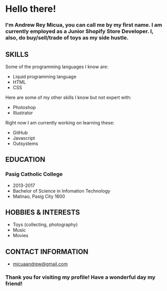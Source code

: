 # Hello there!
### I'm Andrew Rey Micua, you can call me by my first name. I am currently employed as a Junior Shopify Store Developer. I, also, do buy/sell/trade of toys as my side hustle.

## SKILLS
Some of the programming languages I know are:
  - Liquid programming language
  - HTML
  - CSS

Here are some of my other skills I know but not expert with:
  - Photoshop
  - Illustrator

Right now I am currently working on learning these:
  - GitHub
  - Javascript
  - Outsystems

## EDUCATION
### Pasig Catholic College
- 2013-2017
- Bachelor of Science in Infomation Technology
- Malinao, Pasig City 1600

## HOBBIES & INTERESTS
- Toys (collecting, photography)
- Music
- Movies

## CONTACT INFORMATION
- micuaandrew@gmail.com

### Thank you for visiting my profile! Have a wonderful day my friend!